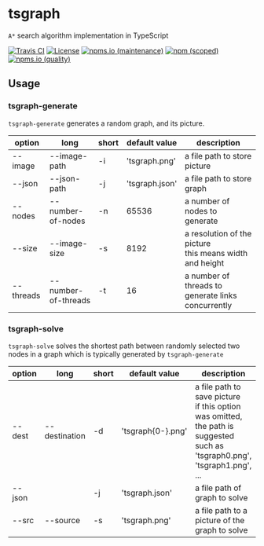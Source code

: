 # tsgraph

`A*` search algorithm implementation in TypeScript

[![Travis CI](https://img.shields.io/travis/com/kei-g/tsgraph?logo=travis&style=plastic)](https://www.travis-ci.com/github/kei-g/tsgraph)
[![License](https://img.shields.io/github/license/kei-g/tsgraph?style=plastic)](https://opensource.org/licenses/BSD-3-Clause)
[![npms.io (maintenance)](https://img.shields.io/npms-io/maintenance-score/@kei-g/tsgraph?style=plastic)](https://npms.io/search?q=%40kei-g%2Ftsgraph)
[![npm (scoped)](https://img.shields.io/npm/v/@kei-g/tsgraph?logo=npm&style=plastic)](https://npmjs.com/@kei-g/tsgraph)
[![npms.io (quality)](https://img.shields.io/npms-io/quality-score/@kei-g/tsgraph?style=plastic)](https://npms.io/search?q=%40kei-g%2Ftsgraph)

## Usage

### tsgraph-generate

`tsgraph-generate` generates a random graph, and its picture.

| option | long | short | default value | description |
| ---- | ---- | ---- | ---- | ---- |
| --image | --image-path | -i | 'tsgraph.png' | a file path to store picture |
| --json | --json-path | -j | 'tsgraph.json' | a file path to store graph |
| --nodes | --number-of-nodes | -n | 65536 | a number of nodes to generate |
| --size | --image-size | -s | 8192 | a resolution of the picture <br> this means width and height |
| --threads | --number-of-threads | -t | 16 | a number of threads to generate links concurrently |

### tsgraph-solve

`tsgraph-solve` solves the shortest path between randomly selected two nodes in a graph which is typically generated by `tsgraph-generate`

| option | long | short | default value | description |
| ---- | ---- | ---- | ---- | ---- |
| --dest | --destination | -d | 'tsgraph{0-}.png' | a file path to save picture <br> if this option was omitted, the path is suggested such as 'tsgraph0.png', 'tsgraph1.png', ... |
| --json | | -j | 'tsgraph.json' | a file path of graph to solve |
| --src | --source | -s | 'tsgraph.png' | a file path to a picture of the graph to solve |
